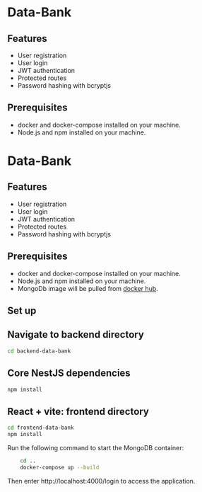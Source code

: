 # Data-Bank

## Features

- User registration
- User login
- JWT authentication
- Protected routes
- Password hashing with bcryptjs

## Prerequisites

- docker and docker-compose installed on your machine.
- Node.js and npm installed on your machine.
# Data-Bank

## Features

- User registration
- User login
- JWT authentication
- Protected routes
- Password hashing with bcryptjs

## Prerequisites

- docker and docker-compose installed on your machine.
- Node.js and npm installed on your machine.
- MongoDb image will be pulled from [docker hub](https://hub.docker.com/_/mongo/).
 
## Set up
## Navigate to backend directory
```bash
cd backend-data-bank
```
## Core NestJS dependencies

```bash
npm install
```
## React + vite: frontend directory

```bash
cd frontend-data-bank
npm install
```
Run the following command to start the MongoDB container:
```bash
    cd ..
    docker-compose up --build
```
Then enter http://localhost:4000/login to access the application.
 
 